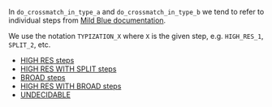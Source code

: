 In `do_crossmatch_in_type_a` and `do_crossmatch_in_type_b` we tend to refer to individual steps from [Mild Blue documentation](https://github.com/mild-blue/txmatching/tree/master/documentation).

We use the notation `TYPIZATION_X` where `X` is the given step, e.g. `HIGH_RES_1`, `SPLIT_2`, etc.

- [HIGH RES steps](https://github.com/mild-blue/txmatching/tree/master/documentation#high-res)
- [HIGH RES WITH SPLIT steps](https://github.com/mild-blue/txmatching/tree/master/documentation#high_res_with_split)
- [BROAD steps](https://github.com/mild-blue/txmatching/tree/master/documentation#broad)
- [HIGH RES WITH BROAD steps](https://github.com/mild-blue/txmatching/tree/master/documentation#high_res_with_broad)
- [UNDECIDABLE](https://github.com/mild-blue/txmatching/tree/master/documentation#undecidable)
